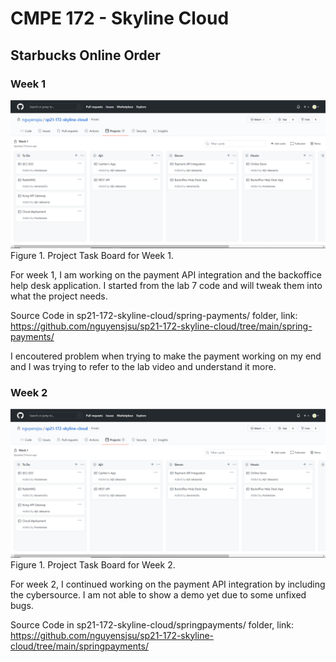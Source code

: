 # CMPE 172 - Skyline Cloud 
## Starbucks Online Order

### Week 1

![Project Task Board Week 1](images/ajit/week1/Project_task_board.PNG) Figure 1. Project Task Board for Week 1.

For week 1, I am working on the payment API integration and the backoffice help desk application. I started from the lab 7 code and will tweak them into what the project needs. 

Source Code in sp21-172-skyline-cloud/spring-payments/ folder, link: https://github.com/nguyensjsu/sp21-172-skyline-cloud/tree/main/spring-payments/

I encoutered problem when trying to make the payment working on my end and I was trying to refer to the lab video and understand it more. 

### Week 2

![Project Task Board Week 1](images/ajit/week1/Project_task_board.PNG) Figure 1. Project Task Board for Week 2.

For week 2, I continued working on the payment API integration by including the cybersource. I am not able to show a demo yet due to some unfixed bugs. 

Source Code in sp21-172-skyline-cloud/springpayments/ folder, link: https://github.com/nguyensjsu/sp21-172-skyline-cloud/tree/main/springpayments/

